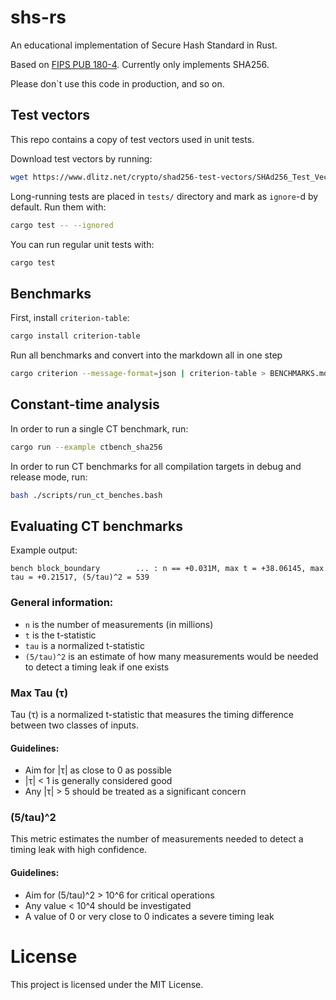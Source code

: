 # shs-rs

An educational implementation of Secure Hash Standard in Rust.

Based on [FIPS PUB 180-4](https://nvlpubs.nist.gov/nistpubs/FIPS/NIST.FIPS.180-4.pdf). Currently only implements SHA256.

Please don`t use this code in production, and so on.

## Test vectors

This repo contains a copy of test vectors used in unit tests.

Download test vectors by running:

```bash
wget https://www.dlitz.net/crypto/shad256-test-vectors/SHAd256_Test_Vectors.txt .
```

Long-running tests are placed in `tests/` directory and mark as `ignore`-d by default. Run them with:

```bash
cargo test -- --ignored
```

You can run regular unit tests with:

```bash
cargo test
```

## Benchmarks

First, install `criterion-table`:

```bash
cargo install criterion-table
```

Run all benchmarks and convert into the markdown all in one step

```bash
cargo criterion --message-format=json | criterion-table > BENCHMARKS.md
```

## Constant-time analysis

In order to run a single CT benchmark, run:

```bash
cargo run --example ctbench_sha256
```

In order to run CT benchmarks for all compilation targets in debug and release mode, run:

```bash
bash ./scripts/run_ct_benches.bash 
```

## Evaluating CT benchmarks

Example output:

```
bench block_boundary        ... : n == +0.031M, max t = +38.06145, max tau = +0.21517, (5/tau)^2 = 539
```

### General information:

- `n` is the number of measurements (in millions)
- `t` is the t-statistic
- `tau` is a normalized t-statistic
- `(5/tau)^2` is an estimate of how many measurements would be needed to detect a timing leak if one exists

### Max Tau (τ)

Tau (τ) is a normalized t-statistic that measures the timing difference between two classes of inputs.

#### Guidelines:

- Aim for |τ| as close to 0 as possible
- |τ| < 1 is generally considered good
- Any |τ| > 5 should be treated as a significant concern

### (5/tau)^2

This metric estimates the number of measurements needed to detect a timing leak with high confidence.

#### Guidelines:

- Aim for (5/tau)^2 > 10^6 for critical operations
- Any value < 10^4 should be investigated
- A value of 0 or very close to 0 indicates a severe timing leak

# License

This project is licensed under the MIT License.